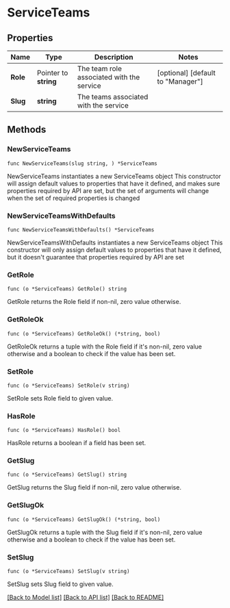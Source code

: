 # ServiceTeams

## Properties

Name | Type | Description | Notes
------------ | ------------- | ------------- | -------------
**Role** | Pointer to **string** | The team role associated with the service | [optional] [default to "Manager"]
**Slug** | **string** | The teams associated with the service | 

## Methods

### NewServiceTeams

`func NewServiceTeams(slug string, ) *ServiceTeams`

NewServiceTeams instantiates a new ServiceTeams object
This constructor will assign default values to properties that have it defined,
and makes sure properties required by API are set, but the set of arguments
will change when the set of required properties is changed

### NewServiceTeamsWithDefaults

`func NewServiceTeamsWithDefaults() *ServiceTeams`

NewServiceTeamsWithDefaults instantiates a new ServiceTeams object
This constructor will only assign default values to properties that have it defined,
but it doesn't guarantee that properties required by API are set

### GetRole

`func (o *ServiceTeams) GetRole() string`

GetRole returns the Role field if non-nil, zero value otherwise.

### GetRoleOk

`func (o *ServiceTeams) GetRoleOk() (*string, bool)`

GetRoleOk returns a tuple with the Role field if it's non-nil, zero value otherwise
and a boolean to check if the value has been set.

### SetRole

`func (o *ServiceTeams) SetRole(v string)`

SetRole sets Role field to given value.

### HasRole

`func (o *ServiceTeams) HasRole() bool`

HasRole returns a boolean if a field has been set.

### GetSlug

`func (o *ServiceTeams) GetSlug() string`

GetSlug returns the Slug field if non-nil, zero value otherwise.

### GetSlugOk

`func (o *ServiceTeams) GetSlugOk() (*string, bool)`

GetSlugOk returns a tuple with the Slug field if it's non-nil, zero value otherwise
and a boolean to check if the value has been set.

### SetSlug

`func (o *ServiceTeams) SetSlug(v string)`

SetSlug sets Slug field to given value.



[[Back to Model list]](../README.md#documentation-for-models) [[Back to API list]](../README.md#documentation-for-api-endpoints) [[Back to README]](../README.md)


